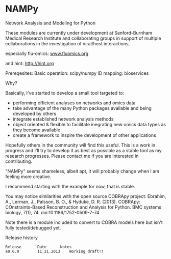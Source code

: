 NAMPy
=====

Network Analysis and Modeling for Python


These modules are currently under development at Sanford-Burnham Medical Research Institute
and collaborating groups in support of multiple collaborations in the investigation of viral/host interactions,

especially flu-omics:
www.fluomics.org

and hint:
http://hint.org

Prereqesites:
Basic operation: scipy/numpy
ID mapping: bioservices

Why?

Basically, I've started to develop a small tool targeted to:
- performing efficient analyses on networks and omics data
- take advantage of the many Python packages available and being developed by others 
- integrate established network analysis methods
- object oriented & flexible to facilitate inegrating new omics data types as they become available
- create a framework to inspire the development of other applications

Hopefully others in the community will find this useful.
This is a work in progress and I'll try to develop it as best as
possible as a stable tool as my research progresses.  Please contact
me if you are interested in contributing.

"NAMPy" seems shameless, albeit apt, it will probably change when I am feeling more creative.

I recommend starting with the example for now, that is stable.

You may notice similarities with the open source COBRApy project:
Ebrahim, A., Lerman, J., Palsson, B. O., & Hyduke, D. R. (2013). 
COBRApy: COnstraints-Based Reconstruction and Analysis for Python. 
BMC systems biology, 7(1), 74. doi:10.1186/1752-0509-7-74

Note there is a module included to convert to COBRA models here but isn't fully tested/debugged yet.

Release history
~~~~~~~~~~~~~~~~~~~~~~~~~~~~~~~~~~~~~~~~~~~~~~~~~~~~~~~~~~~~~~~~~~~~~~~~~~~~~~~~~~~~~~~~~~~~~~~
Release       Date		Notes
a0.0.0        11.21.2013   	Working draft!!
